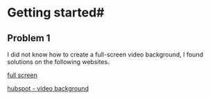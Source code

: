 # Getting started#

## Problem 1

I did not know how to create a full-screen video background, I found solutions on the following websites.

[full screen](https://alvarotrigo.com/blog/background-video-css/)

[hubspot - video background](https://blog.hubspot.com/website/video-background-css)